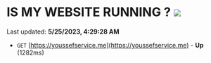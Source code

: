 # IS MY WEBSITE RUNNING ? [![](https://img.shields.io/static/v1?label=Sponsor&message=%E2%9D%A4&logo=GitHub&color=%23fe8e86)](https://github.com/sponsors/<username>)

Last updated: **5/25/2023, 4:29:28 AM**

- `GET` [https://youssefservice.me](https://youssefservice.me) - **Up** (1282ms)

